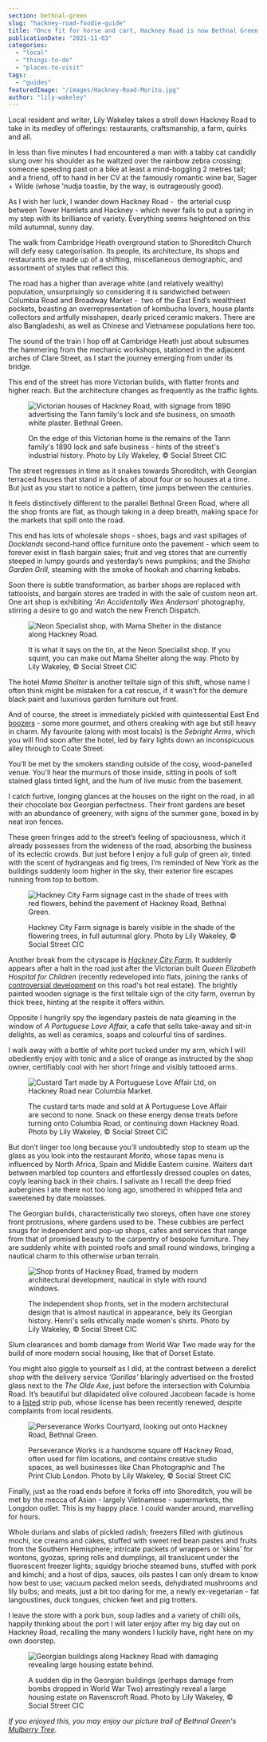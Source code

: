 ```yaml
---
section: bethnal-green
slug: "hackney-road-foodie-guide"
title: "Once fit for horse and cart, Hackney Road is now Bethnal Green’s artisanal and foodie heartland"
publicationDate: "2021-11-03"
categories: 
  - "local"
  - "things-to-do"
  - "places-to-visit"
tags: 
  - "guides"
featuredImage: "/images/Hackney-Road-Morito.jpg"
author: "lily-wakeley"
---
```


Local resident and writer, Lily Wakeley takes a stroll down Hackney Road to take in its medley of offerings: restaurants, craftsmanship, a farm, quirks and all.

In less than five minutes I had encountered a man with a tabby cat candidly slung over his shoulder as he waltzed over the rainbow zebra crossing; someone speeding past on a bike at least a mind-boggling 2 metres tall; and a friend, off to hand in her CV at the famously romantic wine bar, Sager + Wilde (whose 'nudja toastie, by the way, is outrageously good). 

As I wish her luck, I wander down Hackney Road -  the arterial cusp between Tower Hamlets and Hackney - which never fails to put a spring in my step with its brilliance of variety. Everything seems heightened on this mild autumnal, sunny day.

The walk from Cambridge Heath overground station to Shoreditch Church will defy easy categorisation. Its people, its architecture, its shops and restaurants are made up of a shifting, miscellaneous demographic, and assortment of styles that reflect this. 

The road has a higher than average white (and relatively wealthy) population, unsurprisingly so considering it is sandwiched between Columbia Road and Broadway Market -  two of the East End’s wealthiest pockets, boasting an overrepresentation of kombucha lovers, house plants collectors and artfully misshapen, dearly priced ceramic makers. There are also Bangladeshi, as well as Chinese and Vietnamese populations here too.

The sound of the train I hop off at Cambridge Heath just about subsumes the hammering from the mechanic workshops, stationed in the adjacent arches of Clare Street, as I start the journey emerging from under its bridge. 

This end of the street has more Victorian builds, with flatter fronts and higher reach. But the architecture changes as frequently as the traffic lights.

<figure>

![Victorian houses of Hackney Road, with signage from 1890 advertising the Tann family's lock and sfe business, on smooth white plaster. Bethnal Green.](/images/John-Tanns-Reliance-Locks-Fire-Burglarproof-Safes-ron-Doors-1024x683.jpg)

<figcaption>

On the edge of this Victorian home is the remains of the Tann family's 1890 lock and safe business - hints of the street's industrial history. Photo by Lily Wakeley, © Social Street CIC

</figcaption>

</figure>

The street regresses in time as it snakes towards Shoreditch, with Georgian terraced houses that stand in blocks of about four or so houses at a time. But just as you start to notice a pattern, time jumps between the centuries. 

It feels distinctively different to the parallel Bethnal Green Road, where all the shop fronts are flat, as though taking in a deep breath, making space for the markets that spill onto the road.

This end has lots of wholesale shops - shoes, bags and vast spillages of _Docklands_ second-hand office furniture onto the pavement - which seem to forever exist in flash bargain sales; fruit and veg stores that are currently steeped in lumpy gourds and yesterday’s news pumpkins; and the _Shisha Garden Grill,_ steaming with the smoke of hookah and charring kebabs. 

Soon there is subtle transformation, as barber shops are replaced with tattooists, and bargain stores are traded in with the sale of custom neon art. One art shop is exhibiting ‘_An Accidentally Wes Anderson_’ photography, stirring a desire to go and watch the new French Dispatch.

<figure>

![Neon Specialist shop, with Mama Shelter in the distance along Hackney Road.](/images/neon-shop-front-1024x683.jpg)

<figcaption>

It is what it says on the tin, at the Neon Specialist shop. If you squint, you can make out Mama Shelter along the way. Photo by Lily Wakeley, © Social Street CIC

</figcaption>

</figure>

The hotel _Mama Shelter_ is another telltale sign of this shift, whose name I often think might be mistaken for a cat rescue, if it wasn’t for the demure black paint and luxurious garden furniture out front. 

And of course, the street is immediately pickled with quintessential East End [boozers](https://bethnalgreenlondon.co.uk/pubs-bethnal-green/) [](https://bethnalgreenlondon.co.uk/pubs-bethnal-green/)\- some more gourmet, and others creaking with age but still heavy in charm. My favourite (along with most locals) is the _Sebright Arms_, which you will find soon after the hotel, led by fairy lights down an inconspicuous alley through to Coate Street. 

You’ll be met by the smokers standing outside of the cosy, wood-panelled venue. You'll hear the murmurs of those inside, sitting in pools of soft stained glass tinted light, and the hum of live music from the basement. 

I catch furtive, longing glances at the houses on the right on the road, in all their chocolate box Georgian perfectness. Their front gardens are beset with an abundance of greenery, with signs of the summer gone, boxed in by neat iron fences. 

These green fringes add to the street’s feeling of spaciousness, which it already possesses from the wideness of the road, absorbing the business of its eclectic crowds. But just before I enjoy a full gulp of green air, tinted with the scent of hydrangeas and fig trees, I’m reminded of New York as the buildings suddenly loom higher in the sky, their exterior fire escapes running from top to bottom.

<figure>

![Hackney City Farm signage cast in the shade of trees with red flowers, behind the pavement of Hackney Road, Bethnal Green.](/images/Hackney-City-Farm-1024x683.jpg)

<figcaption>

Hackney City Farm signage is barely visible in the shade of the flowering trees, in full autumnal glory. Photo by Lily Wakeley, © Social Street CIC

</figcaption>

</figure>

Another break from the cityscape is _[Hackney City Farm](https://hackneycityfarm.co.uk)._ It suddenly appears after a halt in the road just after the Victorian built _Queen Elizabeth Hospital for Children_ (recently redeveloped into flats, joining the ranks of [controversial development](https://www.theguardian.com/world/2021/jan/09/property-developer-funds-pop-up-gay-bar-as-condition-of-planning-permission) on this road's hot real estate). The brightly painted wooden signage is the first telltale sign of the city farm, overrun by thick trees, hinting at the respite it offers within. 

Opposite I hungrily spy the legendary pasteis de nata gleaming in the window of _A Portuguese Love Affair,_ a cafe that sells take-away and sit-in delights, as well as ceramics, soaps and colourful tins of sardines.

I walk away with a bottle of white port tucked under my arm, which I will obediently enjoy with tonic and a slice of orange as instructed by the shop owner, certifiably cool with her short fringe and visibly tattooed arms. 

<figure>

![Custard Tart made by A Portuguese Love Affair Ltd, on Hackney Road near Columbia Market.](/images/Custard-Tarts-1024x683.jpg)

<figcaption>

The custard tarts made and sold at A Portuguese Love Affair are second to none. Snack on these energy dense treats before turning onto Columbia Road, or continuing down Hackney Road. Photo by Lily Wakeley, © Social Street CIC

</figcaption>

</figure>

But don’t linger too long because you’ll undoubtedly stop to steam up the glass as you look into the restaurant _Morito_, whose tapas menu is influenced by North Africa, Spain and Middle Eastern cuisine. Waiters dart between marbled top counters and effortlessly dressed couples on dates, coyly leaning back in their chairs. I salivate as I recall the deep fried aubergines I ate there not too long ago, smothered in whipped feta and sweetened by date molasses. 

The Georgian builds, characteristically two storeys, often have one storey front protrusions, where gardens used to be. These cubbies are perfect snugs for independent and pop-up shops, cafes and services that range from that of promised beauty to the carpentry of bespoke furniture. They are suddenly white with pointed roofs and small round windows, bringing a nautical charm to this otherwise urban terrain.

<figure>

![Shop fronts of Hackney Road, framed by modern architectural development, nautical in style with round windows.](/images/nautical-window-building-1024x683.jpg)

<figcaption>

The independent shop fronts, set in the modern architectural design that is almost nautical in appearance, bely its Georgian history. Henri's sells ethically made women's shirts. Photo by Lily Wakeley, © Social Street CIC

</figcaption>

</figure>

Slum clearances and bomb damage from World War Two made way for the build of more modern social housing, like that of Dorset Estate. 

You might also giggle to yourself as I did, at the contrast between a derelict shop with the delivery service _‘Gorillas’_ blaringly advertised on the frosted glass next to the _The Olde Axe_, just before the intersection with Columbia Road. It’s beautiful but dilapidated olive coloured Jacobean facade is home to a [listed](https://historicengland.org.uk/listing/the-list/list-entry/1392604) strip pub, whose license has been recently renewed, despite complaints from local residents.

<figure>

![Perseverance Works Courtyard, looking out onto Hackney Road, Bethnal Green.](/images/perserverance-square-1024x683.jpg)

<figcaption>

Perseverance Works is a handsome square off Hackney Road, often used for film locations, and contains creative studio spaces, as well businesses like Chan Photographic and The Print Club London. Photo by Lily Wakeley, © Social Street CIC

</figcaption>

</figure>

Finally, just as the road ends before it forks off into Shoreditch, you will be met by the mecca of Asian - largely Vietnamese - supermarkets, the Longdon outlet. This is my happy place. I could wander around, marvelling for hours. 

Whole durians and slabs of pickled radish; freezers filled with glutinous mochi, ice creams and cakes, stuffed with sweet red bean pastes and fruits from the Southern Hemisphere; intricate packets of wrappers or ‘skins’ for wontons, gyozas, spring rolls and dumplings, all translucent under the fluorescent freezer lights; squidgy brioche steamed buns, stuffed with pork and kimchi; and a host of dips, sauces, oils pastes I can only dream to know how best to use; vacuum packed melon seeds, dehydrated mushrooms and lily bulbs; and meats, just a bit too daring for me, a newly ex-vegetarian - fat langoustines, duck tongues, chicken feet and pig trotters. 

I leave the store with a pork bun, soup ladles and a variety of chilli oils, happily thinking about the port I will later enjoy after my big day out on Hackney Road, recalling the many wonders I luckily have, right here on my own doorstep.

<figure>

![Georgian buildings along Hackney Road with damaging revealing large housing estate behind.](/images/Buildings-with-bomb-damage-clearances2-1024x683.jpg)

<figcaption>

A sudden dip in the Georgian buildings (perhaps damage from bombs dropped in World War Two) arrestingly reveal a large housing estate on Ravenscroft Road. Photo by Lily Wakeley, © Social Street CIC

</figcaption>

</figure>

_If you enjoyed this, you may enjoy our picture trail of Bethnal Green's [Mulberry Tree](https://bethnalgreenlondon.co.uk/mulberry-tree-trail/)._
